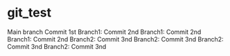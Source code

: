 # git_test
Main branch 
Commit 1st
Branch1: Commit 2nd
Branch1: Commit 2nd
Branch1: Commit 2nd
Branch2: Commit 3nd
Branch2: Commit 3nd
Branch2: Commit 3nd
Branch2: Commit 3nd